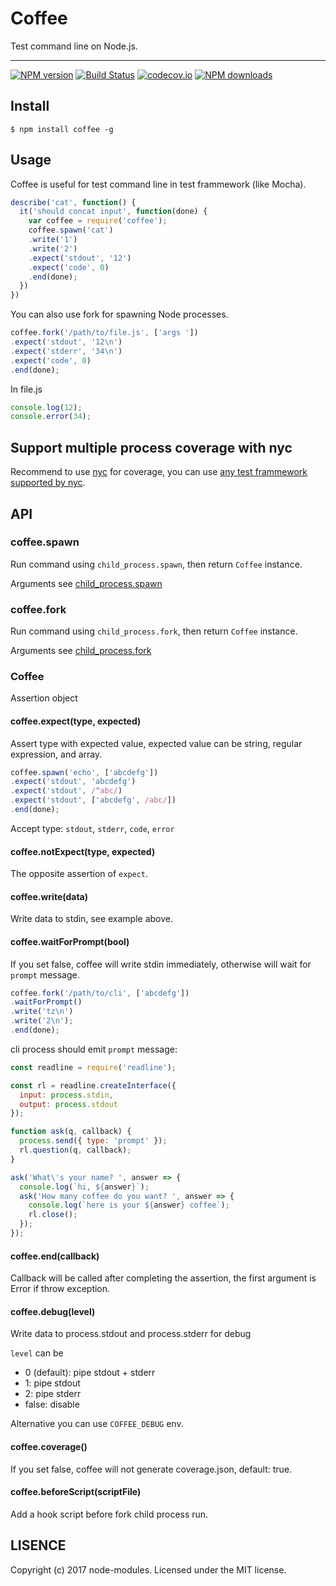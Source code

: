 # Coffee

Test command line on Node.js.

---

[![NPM version](https://img.shields.io/npm/v/coffee.svg?style=flat)](https://npmjs.org/package/coffee)
[![Build Status](https://img.shields.io/travis/node-modules/coffee.svg?style=flat)](https://travis-ci.org/node-modules/coffee)
[![codecov.io](https://img.shields.io/codecov/c/github/node-modules/coffee.svg?style=flat)](http://codecov.io/github/node-modules/coffee?branch=master)
[![NPM downloads](http://img.shields.io/npm/dm/coffee.svg?style=flat)](https://npmjs.org/package/coffee)

## Install

```
$ npm install coffee -g
```

## Usage

Coffee is useful for test command line in test frammework (like Mocha).

```js
describe('cat', function() {
  it('should concat input', function(done) {
    var coffee = require('coffee');
    coffee.spawn('cat')
    .write('1')
    .write('2')
    .expect('stdout', '12')
    .expect('code', 0)
    .end(done);
  })
})
```

You can also use fork for spawning Node processes.

```js
coffee.fork('/path/to/file.js', ['args '])
.expect('stdout', '12\n')
.expect('stderr', '34\n')
.expect('code', 0)
.end(done);
```

In file.js

```js
console.log(12);
console.error(34);
```

## Support multiple process coverage with nyc

Recommend to use [nyc] for coverage, you can use [any test frammework supported by nyc](https://istanbul.js.org/docs/tutorials/).

## API

### coffee.spawn

Run command using `child_process.spawn`, then return `Coffee` instance.

Arguments see [child_process.spawn](http://nodejs.org/api/child_process.html#child_process_child_process_spawn_command_args_options)

### coffee.fork

Run command using `child_process.fork`, then return `Coffee` instance.

Arguments see [child_process.fork](http://nodejs.org/api/child_process.html#child_process_child_process_fork_modulepath_args_options)

### Coffee

Assertion object

#### coffee.expect(type, expected)

Assert type with expected value, expected value can be string, regular expression, and array.

```js
coffee.spawn('echo', ['abcdefg'])
.expect('stdout', 'abcdefg')
.expect('stdout', /^abc/)
.expect('stdout', ['abcdefg', /abc/])
.end(done);
```

Accept type: `stdout`, `stderr`, `code`, `error`

#### coffee.notExpect(type, expected)

The opposite assertion of `expect`.

#### coffee.write(data)

Write data to stdin, see example above.

#### coffee.waitForPrompt(bool)

If you set false, coffee will write stdin immediately, otherwise will wait for `prompt` message.

```js
coffee.fork('/path/to/cli', ['abcdefg'])
.waitForPrompt()
.write('tz\n')
.write('2\n');
.end(done);
```

cli process should emit `prompt` message:

```js
const readline = require('readline');

const rl = readline.createInterface({
  input: process.stdin,
  output: process.stdout
});

function ask(q, callback) {
  process.send({ type: 'prompt' });
  rl.question(q, callback);
}

ask('What\'s your name? ', answer => {
  console.log(`hi, ${answer}`);
  ask('How many coffee do you want? ', answer => {
    console.log(`here is your ${answer} coffee`);
    rl.close();
  });
});
```

#### coffee.end(callback)

Callback will be called after completing the assertion, the first argument is Error if throw exception.

#### coffee.debug(level)

Write data to process.stdout and process.stderr for debug

`level` can be

- 0 (default): pipe stdout + stderr
- 1: pipe stdout
- 2: pipe stderr
- false: disable

Alternative you can use `COFFEE_DEBUG` env.

#### coffee.coverage()

If you set false, coffee will not generate coverage.json, default: true.

#### coffee.beforeScript(scriptFile)

Add a hook script before fork child process run.

## LISENCE

Copyright (c) 2017 node-modules. Licensed under the MIT license.


[nyc]: https://github.com/istanbuljs/nyc
